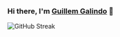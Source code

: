 ### Hi there, I'm <a href="https://galind.dev" target="_blank">Guillem Galindo</a> 👋

![GitHub Streak](https://streak-stats.demolab.com/?user=galind)
